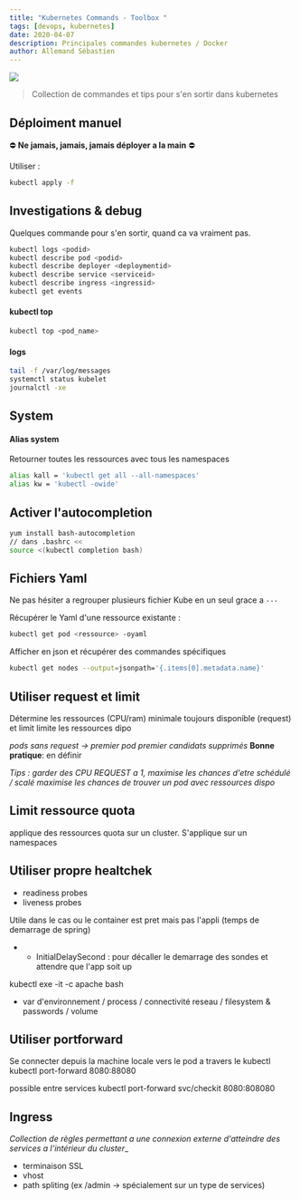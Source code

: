 ```yaml
---
title: "Kubernetes Commands - Toolbox "
tags: [devops, kubernetes]
date: 2020-04-07
description: Principales commandes kubernetes / Docker
author: Allemand Sébastien
---
```


![](./../../../assets/devops/docker_k8s.png#center)

> Collection de commandes et tips pour s'en sortir dans kubernetes


## Déploiment manuel
⛔️ **Ne jamais, jamais, jamais déployer a la main** ⛔️

Utiliser :

```bash
kubectl apply -f
```

## Investigations & debug
Quelques commande pour s'en sortir, quand ca va vraiment pas.

```bash
kubectl logs <podid>
kubectl describe pod <podid>
kubectl describe deployer <deploymentid>
kubectl describe service <serviceid>
kubectl describe ingress <ingressid>
kubectl get events
```

#### kubectl top
```bash
kubectl top <pod_name>
```

#### logs
```bash
tail -f /var/log/messages
systemctl status kubelet
journalctl -xe
```

## System
#### Alias system
Retourner toutes les ressources avec tous les namespaces
```bash
alias kall = 'kubectl get all --all-namespaces'
alias kw = 'kubectl -owide'
```

## Activer l'autocompletion
```bash
yum install bash-autocompletion
// dans .bashrc <<
source <(kubectl completion bash)
```


## Fichiers Yaml

Ne pas hésiter a regrouper plusieurs fichier Kube en un seul grace a `---`

Récupérer le Yaml d'une ressource existante :
```bash
kubectl get pod <ressource> -oyaml
```

Afficher en json et récupérer des commandes spécifiques
```bash
kubectl get nodes --output=jsonpath='{.items[0].metadata.name}'
```

## Utiliser request et limit
Détermine les ressources (CPU/ram) minimale toujours disponible (request) et limit limite les ressources dipo

_pods sans request -> premier pod premier candidats supprimés_
**Bonne pratique**: en définir

_Tips : garder des CPU REQUEST a 1, maximise les chances d'etre schédulé / scalé_
_maximise les chances de trouver un pod avec ressources dispo_

## Limit ressource quota
applique des ressources quota sur un cluster. S'applique sur un namespaces

## Utiliser propre healtchek

- readiness probes
- liveness probes

Utile dans le cas ou le container est pret mais pas l'appli (temps de demarrage de spring)
-  - InitialDelaySecond : pour décaller le demarrage des sondes et attendre que l'app soit up

kubectl exe -it <id> -c apache bash
- var d'environnement / process / connectivité reseau / filesystem & passwords / volume

## Utiliser portforward
Se connecter depuis la machine locale vers le pod a travers le kubectl
kubectl port-forward <pod> 8080:88080

possible entre services
kubectl port-forward svc/checkit 8080:808080


## Ingress
_Collection de règles permettant a une connexion externe d'atteindre des services a l'intérieur du cluster__

-  terminaison SSL
- vhost
- path spliting (ex /admin -> spécialement sur un type de services)

